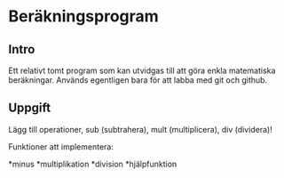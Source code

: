 # Beräkningsprogram

## Intro

Ett relativt tomt program som kan utvidgas till att göra enkla matematiska beräkningar. Används egentligen bara för att labba med git och github.

## Uppgift

Lägg till operationer, sub (subtrahera), mult (multiplicera), div (dividera)!

Funktioner att implementera:

*minus
*multiplikation
*division
*hjälpfunktion